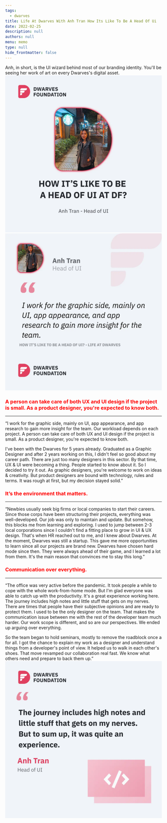 ```yaml
---
tags: 
  - dwarves
title: Life At Dwarves With Anh Tran How Its Like To Be A Head Of Ui
date: 2022-02-25
description: null
authors: null
menu: memo
type: null
hide_frontmatter: false
---
```


Anh, in short, is the UI wizard behind most of our branding identity. You'll be seeing her work of art on every Dwarves's digital asset.
![](assets/life-at-dwarves-with-anh-tran-how-its-like-to-be-a-head-of-ui_2a8ea12a2d98238fe84f9c80dc882a7a_md5.webp)
![](assets/life-at-dwarves-with-anh-tran-how-its-like-to-be-a-head-of-ui_525aae93901af5138fef6d6c5b68245f_md5.webp)

### <span style='color:red'>A person can take care of both UX and UI design if the project is small. As a product designer, you're expected to know both.</span>
---

“I work for the graphic side, mainly on UI, app appearance, and app research to gain more insight for the team. Our workload depends on each project. A person can take care of both UX and UI design if the project is small. As a product designer, you're expected to know both.

I've been with the Dwarves for 5 years already. Graduated as a Graphic Designer and after 2 years working on this, I didn't feel so good about my career path. There are just too many designers in this sector. By that time, UX & UI were becoming a thing. People started to know about it. So I decided to try it out. As graphic designers, you're welcome to work on ideas & creativity. But product designers are bound with technology, rules and terms. It was rough at first, but my decision stayed solid.”

### <span style='color:red'>It’s the environment that matters.</span>
---

“Newbies usually seek big firms or local companies to start their careers. Since those corps have been structuring their projects, everything was well-developed. Our job was only to maintain and update. But somehow, this blocks me from learning and exploring. I used to jump between 2-3 local corporations since I couldn't find a fitting place to grow in UI & UX design. That's when HR reached out to me, and I knew about Dwarves.
At the moment, Dwarves was still a startup. This gave me more opportunities to learn since all our projects are brand new. Dwarves have chosen hard mode since then. They were always ahead of their game, and I learned a lot from them. It's the main reason that convinces me to stay this long.”

### <span style='color:red'>Communication over everything.</span>
---

“The office was very active before the pandemic. It took people a while to cope with the whole work-from-home mode. But I'm glad everyone was able to catch up with the productivity.
It's a great experience working here. The journey includes high notes and little stuff that gets on my nerves. 
There are times that people have their subjective opinions and are ready to protect them. I used to be the only designer on the team. That makes the communication issue between me with the rest of the developer team much harder. Our work scope is different, and so are our perspectives. We ended up arguing over everything. 

So the team began to hold seminars, mostly to remove the roadblock once a for all. I got the chance to explain my work as a designer and understand things from a developer's point of view. It helped us to walk in each other's shoes. That move revamped our collaboration real fast. We know what others need and prepare to back them up.”
![](assets/life-at-dwarves-with-anh-tran-how-its-like-to-be-a-head-of-ui_4211cc90d9e6cb654d86bdd9d25a5ac5_md5.webp)
